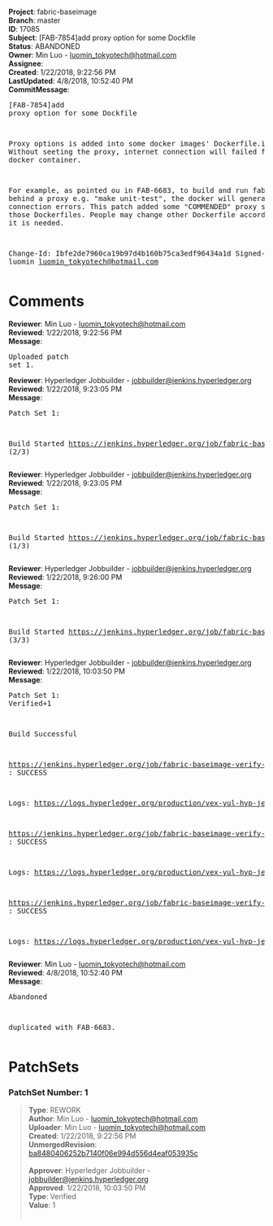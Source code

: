 <strong>Project</strong>: fabric-baseimage<br><strong>Branch</strong>: master<br><strong>ID</strong>: 17085<br><strong>Subject</strong>: [FAB-7854]add proxy option for some Dockfile<br><strong>Status</strong>: ABANDONED<br><strong>Owner</strong>: Min Luo - luomin_tokyotech@hotmail.com<br><strong>Assignee</strong>:<br><strong>Created</strong>: 1/22/2018, 9:22:56 PM<br><strong>LastUpdated</strong>: 4/8/2018, 10:52:40 PM<br><strong>CommitMessage</strong>:<br><pre>[FAB-7854]add proxy option for some Dockfile

Proxy options is added into some docker images' Dockerfile.in.
Without seeting the proxy, internet connection will failed from the docker container.

For example, as pointed ou in FAB-6683, to build and run fabric test behind a proxy
e.g. "make unit-test", the docker will generate connection errors.
This patch added some "COMMENDED" proxy settings in those Dockerfiles.
People may change other Dockerfile accordingly when it is needed.

Change-Id: Ibfe2de7960ca19b97d4b160b75ca3edf96434a1d
Signed-off-by: luomin <luomin_tokyotech@hotmail.com>
</pre><h1>Comments</h1><strong>Reviewer</strong>: Min Luo - luomin_tokyotech@hotmail.com<br><strong>Reviewed</strong>: 1/22/2018, 9:22:56 PM<br><strong>Message</strong>: <pre>Uploaded patch set 1.</pre><strong>Reviewer</strong>: Hyperledger Jobbuilder - jobbuilder@jenkins.hyperledger.org<br><strong>Reviewed</strong>: 1/22/2018, 9:23:05 PM<br><strong>Message</strong>: <pre>Patch Set 1:

Build Started https://jenkins.hyperledger.org/job/fabric-baseimage-verify-docker-ppc64le/139/ (2/3)</pre><strong>Reviewer</strong>: Hyperledger Jobbuilder - jobbuilder@jenkins.hyperledger.org<br><strong>Reviewed</strong>: 1/22/2018, 9:23:05 PM<br><strong>Message</strong>: <pre>Patch Set 1:

Build Started https://jenkins.hyperledger.org/job/fabric-baseimage-verify-docker-s390x/127/ (1/3)</pre><strong>Reviewer</strong>: Hyperledger Jobbuilder - jobbuilder@jenkins.hyperledger.org<br><strong>Reviewed</strong>: 1/22/2018, 9:26:00 PM<br><strong>Message</strong>: <pre>Patch Set 1:

Build Started https://jenkins.hyperledger.org/job/fabric-baseimage-verify-docker-x86_64/148/ (3/3)</pre><strong>Reviewer</strong>: Hyperledger Jobbuilder - jobbuilder@jenkins.hyperledger.org<br><strong>Reviewed</strong>: 1/22/2018, 10:03:50 PM<br><strong>Message</strong>: <pre>Patch Set 1: Verified+1

Build Successful 

https://jenkins.hyperledger.org/job/fabric-baseimage-verify-docker-s390x/127/ : SUCCESS

Logs: https://logs.hyperledger.org/production/vex-yul-hyp-jenkins-3/fabric-baseimage-verify-docker-s390x/127

https://jenkins.hyperledger.org/job/fabric-baseimage-verify-docker-x86_64/148/ : SUCCESS

Logs: https://logs.hyperledger.org/production/vex-yul-hyp-jenkins-3/fabric-baseimage-verify-docker-x86_64/148

https://jenkins.hyperledger.org/job/fabric-baseimage-verify-docker-ppc64le/139/ : SUCCESS

Logs: https://logs.hyperledger.org/production/vex-yul-hyp-jenkins-3/fabric-baseimage-verify-docker-ppc64le/139</pre><strong>Reviewer</strong>: Min Luo - luomin_tokyotech@hotmail.com<br><strong>Reviewed</strong>: 4/8/2018, 10:52:40 PM<br><strong>Message</strong>: <pre>Abandoned

duplicated with FAB-6683.</pre><h1>PatchSets</h1><h3>PatchSet Number: 1</h3><blockquote><strong>Type</strong>: REWORK<br><strong>Author</strong>: Min Luo - luomin_tokyotech@hotmail.com<br><strong>Uploader</strong>: Min Luo - luomin_tokyotech@hotmail.com<br><strong>Created</strong>: 1/22/2018, 9:22:56 PM<br><strong>UnmergedRevision</strong>: [ba8480406252b7140f06e994d556d4eaf053935c](https://github.com/hyperledger-gerrit-archive/fabric-baseimage/commit/ba8480406252b7140f06e994d556d4eaf053935c)<br><br><strong>Approver</strong>: Hyperledger Jobbuilder - jobbuilder@jenkins.hyperledger.org<br><strong>Approved</strong>: 1/22/2018, 10:03:50 PM<br><strong>Type</strong>: Verified<br><strong>Value</strong>: 1<br><br></blockquote>